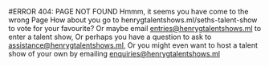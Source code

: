 #ERROR 404: PAGE NOT FOUND
Hmmm, it seems you have come to the wrong Page
How about you go to henrygtalentshows.ml/seths-talent-show to vote for your favourite?
Or maybe email entries@henrygtalentshows.ml to enter a talent show,
Or perhaps you have a question to ask to assistance@henrygtalentshows.ml,
Or you might even want to host a talent show of your own by emailing enquiries@henrygtalentshows.ml
